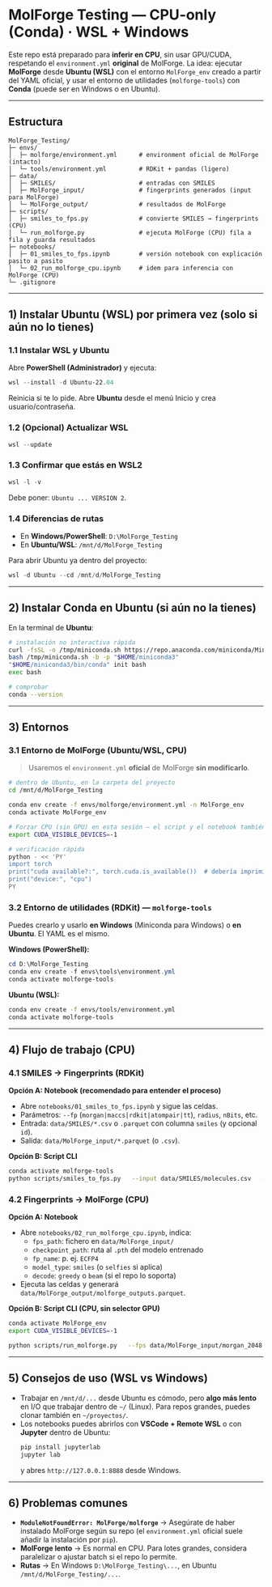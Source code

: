 # MolForge Testing — **CPU-only** (Conda) · WSL + Windows

Este repo está preparado para **inferir en CPU**, sin usar GPU/CUDA, respetando el `environment.yml` **original** de MolForge.
La idea: ejecutar **MolForge** desde **Ubuntu (WSL)** con el entorno `MolForge_env` creado a partir del YAML oficial, y usar el entorno
de utilidades (`molforge-tools`) con **Conda** (puede ser en Windows o en Ubuntu).

---

## Estructura

```
MolForge_Testing/
├─ envs/
│  ├─ molforge/environment.yml      # environment oficial de MolForge (intacto)
│  └─ tools/environment.yml         # RDKit + pandas (ligero)
├─ data/
│  ├─ SMILES/                       # entradas con SMILES
│  ├─ MolForge_input/               # fingerprints generados (input para MolForge)
│  └─ MolForge_output/              # resultados de MolForge
├─ scripts/
│  ├─ smiles_to_fps.py              # convierte SMILES → fingerprints (CPU)
│  └─ run_molforge.py               # ejecuta MolForge (CPU) fila a fila y guarda resultados
├─ notebooks/
│  ├─ 01_smiles_to_fps.ipynb        # versión notebook con explicación pasito a pasito
│  └─ 02_run_molforge_cpu.ipynb     # idem para inferencia con MolForge (CPU)
└─ .gitignore
```

---

## 1) Instalar Ubuntu (WSL) por primera vez (solo si aún no lo tienes)

### 1.1 Instalar WSL y Ubuntu
Abre **PowerShell (Administrador)** y ejecuta:
```powershell
wsl --install -d Ubuntu-22.04
```
Reinicia si te lo pide. Abre **Ubuntu** desde el menú Inicio y crea usuario/contraseña.

### 1.2 (Opcional) Actualizar WSL
```powershell
wsl --update
```

### 1.3 Confirmar que estás en WSL2
```powershell
wsl -l -v
```
Debe poner: `Ubuntu ... VERSION 2`.

### 1.4 Diferencias de rutas
- En **Windows/PowerShell**: `D:\MolForge_Testing`
- En **Ubuntu/WSL**: `/mnt/d/MolForge_Testing`

Para abrir Ubuntu ya dentro del proyecto:
```powershell
wsl -d Ubuntu --cd /mnt/d/MolForge_Testing
```

---

## 2) Instalar **Conda en Ubuntu** (si aún no la tienes)

En la terminal de **Ubuntu**:
```bash
# instalación no interactiva rápida
curl -fsSL -o /tmp/miniconda.sh https://repo.anaconda.com/miniconda/Miniconda3-latest-Linux-x86_64.sh
bash /tmp/miniconda.sh -b -p "$HOME/miniconda3"
"$HOME/miniconda3/bin/conda" init bash
exec bash

# comprobar
conda --version
```

---

## 3) Entornos

### 3.1 Entorno de **MolForge** (Ubuntu/WSL, CPU)
> Usaremos el `environment.yml` **oficial** de MolForge **sin modificarlo**.

```bash
# dentro de Ubuntu, en la carpeta del proyecto
cd /mnt/d/MolForge_Testing

conda env create -f envs/molforge/environment.yml -n MolForge_env
conda activate MolForge_env

# Forzar CPU (sin GPU) en esta sesión — el script y el notebook también lo hacen
export CUDA_VISIBLE_DEVICES=-1

# verificación rápida
python - << 'PY'
import torch
print("cuda available?:", torch.cuda.is_available())  # debería imprimir False
print("device:", "cpu")
PY
```

### 3.2 Entorno de **utilidades (RDKit)** — `molforge-tools`
Puedes crearlo y usarlo **en Windows** (Miniconda para Windows) o **en Ubuntu**. El YAML es el mismo.

**Windows (PowerShell):**
```powershell
cd D:\MolForge_Testing
conda env create -f envs\tools\environment.yml
conda activate molforge-tools
```

**Ubuntu (WSL):**
```bash
conda env create -f envs/tools/environment.yml
conda activate molforge-tools
```

---

## 4) Flujo de trabajo (CPU)

### 4.1 SMILES → Fingerprints (RDKit)
**Opción A: Notebook (recomendado para entender el proceso)**
- Abre `notebooks/01_smiles_to_fps.ipynb` y sigue las celdas.
- Parámetros: `--fp` (`morgan|maccs|rdkit|atompair|tt`), `radius`, `nBits`, etc.
- Entrada: `data/SMILES/*.csv` o `.parquet` con columna `smiles` (y opcional `id`).
- Salida: `data/MolForge_input/*.parquet` (o `.csv`).

**Opción B: Script CLI**
```bash
conda activate molforge-tools
python scripts/smiles_to_fps.py   --input data/SMILES/molecules.csv   --smiles-col smiles   --fp morgan --radius 2 --nBits 2048   --output data/MolForge_input/morgan_2048.parquet
```

### 4.2 Fingerprints → MolForge (CPU)
**Opción A: Notebook**
- Abre `notebooks/02_run_molforge_cpu.ipynb`, indica:
  - `fps_path`: fichero en `data/MolForge_input/`
  - `checkpoint_path`: ruta al `.pth` del modelo entrenado
  - `fp_name`: p. ej. `ECFP4`
  - `model_type`: `smiles` (o `selfies` si aplica)
  - `decode`: `greedy` o `beam` (si el repo lo soporta)
- Ejecuta las celdas y generará `data/MolForge_output/molforge_outputs.parquet`.

**Opción B: Script CLI (CPU, sin selector GPU)**
```bash
conda activate MolForge_env
export CUDA_VISIBLE_DEVICES=-1

python scripts/run_molforge.py   --fps data/MolForge_input/morgan_2048.parquet   --checkpoint /ruta/a/tu/checkpoint.pth   --fp-name ECFP4   --model-type smiles   --decode greedy   --out data/MolForge_output/molforge_outputs.parquet
```

---

## 5) Consejos de uso (WSL vs Windows)

- Trabajar en `/mnt/d/...` desde Ubuntu es cómodo, pero **algo más lento** en I/O que trabajar dentro de `~/` (Linux). Para repos grandes, puedes clonar también en `~/proyectos/`.
- Los notebooks puedes abrirlos con **VSCode + Remote WSL** o con **Jupyter** dentro de Ubuntu:
  ```bash
  pip install jupyterlab
  jupyter lab
  ```
  y abres `http://127.0.0.1:8888` desde Windows.

---

## 6) Problemas comunes

- **`ModuleNotFoundError: MolForge/molforge`** → Asegúrate de haber instalado MolForge según su repo (el `environment.yml` oficial suele añadir la instalación por `pip`).  
- **MolForge lento** → Es normal en CPU. Para lotes grandes, considera paralelizar o ajustar batch si el repo lo permite.  
- **Rutas** → En Windows `D:\MolForge_Testing\...`, en Ubuntu `/mnt/d/MolForge_Testing/...`.

